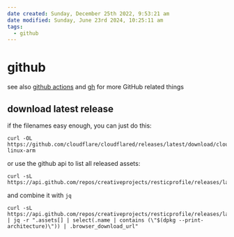 ```yaml
---
date created: Sunday, December 25th 2022, 9:53:21 am
date modified: Sunday, June 23rd 2024, 10:25:11 am
tags:
  - github
---
```


# github

see also [github actions](github%20actions.md) and [gh](gh.md) for more GitHub related things

## download latest release

if the filenames easy enough, you can just do this:

```shell
curl -OL https://github.com/cloudflare/cloudflared/releases/latest/download/cloudflared-linux-arm
```

or use the github api to list all released assets:

```shell
curl -sL https://api.github.com/repos/creativeprojects/resticprofile/releases/latest
```

and combine it with `jq`

```shell
curl -sL https://api.github.com/repos/creativeprojects/resticprofile/releases/latest | jq -r ".assets[] | select(.name | contains (\"$(dpkg --print-architecture)\")) | .browser_download_url"
```

